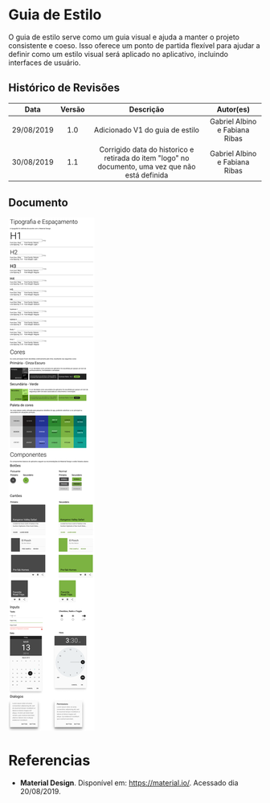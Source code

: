 # Guia de Estilo

O guia de estilo serve como um guia visual e ajuda a manter o projeto consistente e coeso. Isso oferece um ponto de partida flexível para ajudar a definir como um estilo visual será aplicado no aplicativo, incluindo interfaces de usuário.

## Histórico de Revisões

|    Data    | Versão |                                             Descrição                                             |           Autor(es)            |
| :--------: | :----: | :-----------------------------------------------------------------------------------------------: | :----------------------------: |
| 29/08/2019 |  1.0   |                                  Adicionado V1 do guia de estilo                                  | Gabriel Albino e Fabiana Ribas |
| 30/08/2019 |  1.1   | Corrigido data do historico e retirada do item "logo" no documento, uma vez que não está definida | Gabriel Albino e Fabiana Ribas |

## Documento

![styleguide](../../../assets/styleguide.png)

# Referencias

- **Material Design**. Disponível em: <https://material.io/>. Acessado dia 20/08/2019.